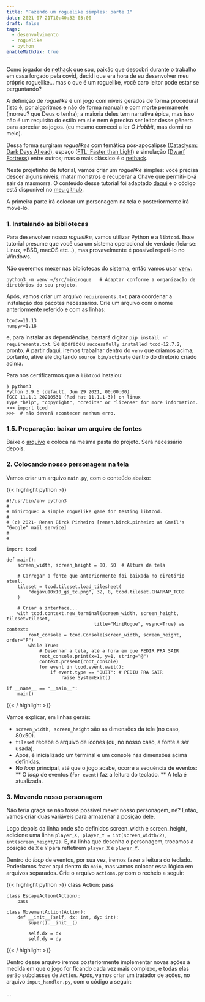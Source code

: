 ```yaml
---
title: "Fazendo um roguelike simples: parte 1"
date: 2021-07-21T10:40:32-03:00
draft: false 
tags: 
  - desenvolvimento
  - roguelike
  - python
enableMathJax: true
---
```



Como jogador de [nethack](https://nethack.org) que sou, paixão que descobri durante o trabalho em casa forçado pela covid, decidi que era hora de eu desenvolver meu próprio roguelike... mas o que é um roguelike, você caro leitor pode estar se perguntando? 

A definição de _roguelike_ é um jogo com níveis gerados de forma procedural (isto é, por algoritmos e não de forma manual) e com morte permanente (morreu? que Deus o tenha); a maioria deles tem narrativa épica, mas isso não é um requisito do estilo em si e nem é preciso ser leitor desse gênero para apreciar os jogos. (eu mesmo comecei a ler _O Hobbit_, mas dormi no meio).

Dessa forma surgiram _roguelikes_ com temática pós-apocalipse ([Cataclysm: Dark Days Ahead](https://cataclysmdda.org/)), espaço ([FTL: Faster than Light](https://store.steampowered.com/app/212680/FTL_Faster_Than_Light/)) e simulação ([Dwarf Fortress](https://www.bay12games.com/dwarves/)) entre outros; mas o mais clássico é o [nethack](https://nethack.org).

Neste projetinho de tutorial, vamos criar um _roguelike_ simples: você precisa descer alguns níveis, matar monstros e recuperar a Chave que permiti-lo-á sair da masmorra. O conteúdo desse tutorial foi adaptado [daqui](http://rogueliketutorials.com/tutorials/tcod/v2/part-1/) e o código está disponível no [meu github](https://github.com/renanbirck/minirogue).

A primeira parte irá colocar um personagem na tela e posteriormente irá movê-lo.

### 1. Instalando as bibliotecas

Para desenvolver nosso _roguelike_, vamos utilizar Python e a `libtcod`. Esse tutorial presume que você usa um sistema operacional de verdade (leia-se: Linux, \*BSD, macOS etc...), mas provavelmente é possível repeti-lo no Windows.

Não queremos mexer nas bibliotecas do sistema, então vamos usar [venv](https://docs.python.org/3/library/venv.html):

    python3 -m venv ~/src/minirogue   # Adaptar conforme a organização de diretórios do seu projeto.

Após, vamos criar um arquivo `requirements.txt` para coordenar a instalação dos pacotes necessários. Crie um arquivo com o nome anteriormente referido e com as linhas:

    tcod>=11.13
    numpy>=1.18

e, para instalar as dependências, bastará digitar `pip install -r requirements.txt`. Se apareceu `successfully installed tcod-12.7.2`, pronto. A partir daqui, iremos trabalhar dentro do `venv` que criamos acima; portanto, ative ele digitando `source bin/activate` dentro do diretório criado acima.

Para nos certificarmos que a `libtcod` instalou:

    $ python3
    Python 3.9.6 (default, Jun 29 2021, 00:00:00) 
    [GCC 11.1.1 20210531 (Red Hat 11.1.1-3)] on linux
    Type "help", "copyright", "credits" or "license" for more information.
    >>> import tcod
    >>>  # não deverá acontecer nenhum erro.

### 1.5. Preparação: baixar um arquivo de fontes
Baixe o [arquivo](http://rogueliketutorials.com/images/dejavu10x10_gs_tc.png) e coloca na mesma pasta do projeto. Será necessário depois.

### 2. Colocando nosso personagem na tela

Vamos criar um arquivo `main.py`, com o conteúdo abaixo:


{{< highlight python >}}

    #!/usr/bin/env python3
    #
    # minirogue: a simple roguelike game for testing libtcod.
    #
    # (c) 2021- Renan Birck Pinheiro [renan.birck.pinheiro at Gmail's "Google" mail service]
    #
    #

    import tcod

    def main():
        screen_width, screen_height = 80, 50  # Altura da tela
        
        # Carregar a fonte que anteriormente foi baixada no diretório atual.
        tileset = tcod.tileset.load_tilesheet(
            "dejavu10x10_gs_tc.png", 32, 8, tcod.tileset.CHARMAP_TCOD
        )
        
        # Criar a interface...
        with tcod.context.new_terminal(screen_width, screen_height, tileset=tileset,
                                    title="MiniRogue", vsync=True) as context:
            root_console = tcod.Console(screen_width, screen_height, order="F")
            while True:
                # Desenhar a tela, até a hora em que PEDIR PRA SAIR
                root_console.print(x=1, y=1, string="@")
                context.present(root_console)
                for event in tcod.event.wait():
                    if event.type == "QUIT": # PEDIU PRA SAIR
                        raise SystemExit()

    if __name__ == "__main__":
        main()
{{< / highlight >}}

Vamos explicar, em linhas gerais:

* `screen_width, screen_height` são as dimensões da tela (no caso, 80x50).
* `tileset` recebe o arquivo de ícones (ou, no nosso caso, a fonte a ser usada).
* Após, é inicializado um terminal e um console nas dimensões acima definidas.
* No _loop_ principal, até que o jogo acabe, ocorre a sequência de eventos:
** O _loop_ de eventos (`for event`) faz a leitura do teclado.
** A tela é atualizada.


### 3. Movendo nosso personagem

Não teria graça se não fosse possível mexer nosso personagem, né? Então, vamos criar duas variáveis para armazenar a posição dele.

Logo depois da linha onde são definidos screen_width e screen_height, adicione uma linha `player_X, player_Y = int(screen_width/2), int(screen_height/2)`. E, na linha que desenha o personagem, trocamos a posição de `X` e `Y` para refletirem `player_X` e `player_Y`.

Dentro do _loop_ de eventos, por sua vez, iremos fazer a leitura do teclado. Poderíamos fazer aqui dentro da `main`, mas vamos colocar essa lógica em arquivos separados. Crie o arquivo `actions.py` com o recheio a seguir:

{{< highlight python >}}
    class Action:
        pass

    class EscapeAction(Action):
        pass

    class MovementAction(Action):
        def __init__(self, dx: int, dy: int):
            super().__init__()

            self.dx = dx
            self.dy = dy
{{< / highlight >}}

Dentro desse arquivo iremos posteriormente implementar novas ações à medida em que o jogo for ficando cada vez mais complexo, e todas elas serão subclasses de `Action`. Após, vamos criar um tratador de ações, no arquivo `input_handler.py`, com o código a seguir:

...